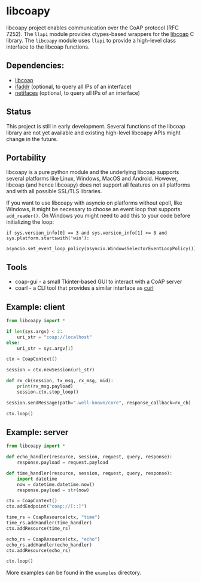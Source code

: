 libcoapy
========

libcoapy project enables communication over the CoAP protocol (RFC 7252). The
`llapi` module provides ctypes-based wrappers for the [libcoap](https://libcoap.net/)
C library. The `libcoapy` module uses `llapi` to provide a high-level class interface
to the libcoap functions.

Dependencies:
-------------

 - [libcoap](https://libcoap.net/)
 - [ifaddr](https://pypi.org/project/ifaddr/) (optional, to query all IPs of an interface)
 - [netifaces](https://pypi.org/project/netifaces/) (optional, to query all IPs of an interface)

Status
------

This project is still in early development. Several functions of the libcoap
library are not yet available and existing high-level libcoapy APIs might change
in the future.

Portability
-----------

libcoapy is a pure python module and the underlying libcoap supports several platforms
like Linux, Windows, MacOS and Android. However, libcoap (and hence libcoapy) does not
support all features on all platforms and with all possible SSL/TLS libraries.

If you want to use libcoapy with asyncio on platforms without epoll, like Windows,
it might be necessary to choose an event loop that supports `add_reader()`. On
Windows you might need to add this to your code before initializing the loop:

```
if sys.version_info[0] == 3 and sys.version_info[1] >= 8 and sys.platform.startswith('win'):
	asyncio.set_event_loop_policy(asyncio.WindowsSelectorEventLoopPolicy())
```

Tools
-----

* coap-gui - a small Tkinter-based GUI to interact with a CoAP server
* coarl - a CLI tool that provides a similar interface as [curl](https://curl.se/)

Example: client
---------------

```python
from libcoapy import *

if len(sys.argv) < 2:
	uri_str = "coap://localhost"
else:
	uri_str = sys.argv[1]

ctx = CoapContext()

session = ctx.newSession(uri_str)

def rx_cb(session, tx_msg, rx_msg, mid):
	print(rx_msg.payload)
	session.ctx.stop_loop()

session.sendMessage(path=".well-known/core", response_callback=rx_cb)

ctx.loop()
```

Example: server
---------------

```python
from libcoapy import *

def echo_handler(resource, session, request, query, response):
	response.payload = request.payload

def time_handler(resource, session, request, query, response):
	import datetime
	now = datetime.datetime.now()
	response.payload = str(now)

ctx = CoapContext()
ctx.addEndpoint("coap://[::]")

time_rs = CoapResource(ctx, "time")
time_rs.addHandler(time_handler)
ctx.addResource(time_rs)

echo_rs = CoapResource(ctx, "echo")
echo_rs.addHandler(echo_handler)
ctx.addResource(echo_rs)

ctx.loop()
```

More examples can be found in the `examples` directory.
